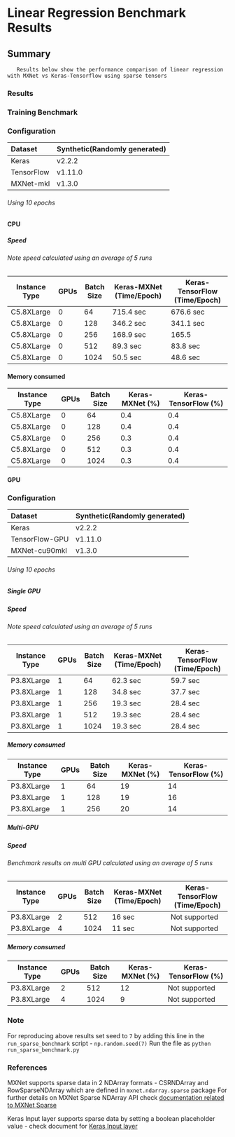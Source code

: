 # Linear Regression Benchmark Results 

## Summary
```
   Results below show the performance comparison of linear regression with MXNet vs Keras-Tensorflow using sparse tensors
```                                                   

### Results
### Training Benchmark
### Configuration
| Dataset          | Synthetic(Randomly generated)                                |
| :--------------- | :----------------------------------------------------------- |
| Keras            | v2.2.2                                                      |
| TensorFlow       | v1.11.0                                                     |
| MXNet-mkl         | v1.3.0   

###### Using 10 epochs
#### CPU
##### Speed
###### Note speed calculated using an average of 5 runs
| Instance Type | GPUs  | Batch Size  | Keras-MXNet (Time/Epoch) | Keras-TensorFlow (Time/Epoch)  |
|-----|-----|-----|-----|-----|
| C5.8XLarge |   0  | 64  | 715.4 sec | 676.6 sec
| C5.8XLarge |   0  | 128 | 346.2 sec | 341.1 sec 
| C5.8XLarge |   0  | 256 | 168.9 sec | 165.5
| C5.8XLarge |   0  | 512 | 89.3 sec | 83.8 sec 
| C5.8XLarge |   0  | 1024 | 50.5 sec | 48.6 sec

#### Memory consumed
| Instance Type | GPUs  | Batch Size | Keras-MXNet (%) | Keras-TensorFlow (%)  |
|-----|-----|-----|-----|-----|
| C5.8XLarge |   0  | 64  | 0.4 | 0.4 |
| C5.8XLarge |   0  | 128 | 0.4 | 0.4 | 
| C5.8XLarge |   0  | 256 | 0.3 | 0.4  |
| C5.8XLarge |   0  | 512 | 0.3 | 0.4 |
| C5.8XLarge |   0  | 1024 | 0.3 | 0.4 |

#### GPU
### Configuration
| Dataset          | Synthetic(Randomly generated)                                |
| :--------------- | :----------------------------------------------------------- |
| Keras            | v2.2.2                                                      |
| TensorFlow-GPU   | v1.11.0                                                      |
| MXNet-cu90mkl    | v1.3.0   

###### Using 10 epochs
##### Single GPU
##### Speed
###### Note speed calculated using an average of 5 runs
| Instance Type | GPUs  | Batch Size  | Keras-MXNet (Time/Epoch) | Keras-TensorFlow (Time/Epoch)  |
|-----|-----|-----|-----|-----|
| P3.8XLarge |   1  | 64  | 62.3 sec | 59.7 sec
| P3.8XLarge |   1  | 128 | 34.8 sec | 37.7 sec 
| P3.8XLarge |   1  | 256 | 19.3 sec | 28.4 sec
| P3.8XLarge |   1  | 512 | 19.3 sec | 28.4 sec
| P3.8XLarge |   1  | 1024 | 19.3 sec | 28.4 sec

##### Memory consumed
| Instance Type | GPUs  | Batch Size | Keras-MXNet (%) | Keras-TensorFlow (%)  |
|-----|-----|-----|-----|-----|
| P3.8XLarge |   1  | 64  | 19 | 14
| P3.8XLarge |   1  | 128 | 19 | 16
| P3.8XLarge |   1  | 256 | 20 | 14

##### Multi-GPU
##### Speed
###### Benchmark results on multi GPU calculated using an average of 5 runs
| Instance Type | GPUs  | Batch Size | Keras-MXNet (Time/Epoch) | Keras-TensorFlow (Time/Epoch)  |
|-----|-----|-----|-----|-----|
| P3.8XLarge |   2  | 512 | 16 sec | Not supported
| P3.8XLarge |   4  | 1024  | 11 sec | Not supported

##### Memory consumed
| Instance Type | GPUs  | Batch Size | Keras-MXNet (%) | Keras-TensorFlow (%)  |
|-----|-----|-----|-----|-----|
| P3.8XLarge |  2  | 512 | 12  | Not supported
| P3.8XLarge |  4  | 1024 | 9 | Not supported

### Note
For reproducing above results set seed to `7` by adding this line in the `run_sparse_benchmark` script - `np.random.seed(7)`
Run the file as `python run_sparse_benchmark.py`

### References
MXNet supports sparse data in 2 NDArray formats - CSRNDArray and RowSparseNDArray which are defined in `mxnet.ndarray.sparse` package
For further details on MXNet Sparse NDArray API check [documentation related to MXNet Sparse](https://mxnet.incubator.apache.org/api/python/ndarray/sparse.html)

Keras Input layer supports sparse data by setting a boolean placeholder value - check document for [Keras Input layer](https://keras.io/layers/core/#input)
